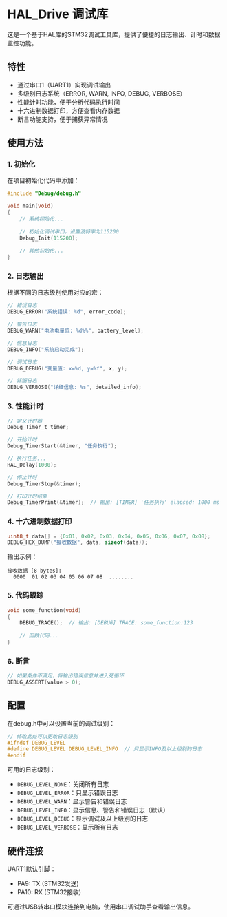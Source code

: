 # HAL_Drive 调试库

这是一个基于HAL库的STM32调试工具库，提供了便捷的日志输出、计时和数据监控功能。

## 特性

- 通过串口1（UART1）实现调试输出
- 多级别日志系统（ERROR, WARN, INFO, DEBUG, VERBOSE）
- 性能计时功能，便于分析代码执行时间
- 十六进制数据打印，方便查看内存数据
- 断言功能支持，便于捕获异常情况

## 使用方法

### 1. 初始化

在项目初始化代码中添加：

```c
#include "Debug/debug.h"

void main(void)
{
    // 系统初始化...
    
    // 初始化调试串口，设置波特率为115200
    Debug_Init(115200);
    
    // 其他初始化...
}
```

### 2. 日志输出

根据不同的日志级别使用对应的宏：

```c
// 错误日志
DEBUG_ERROR("系统错误: %d", error_code);

// 警告日志
DEBUG_WARN("电池电量低: %d%%", battery_level);

// 信息日志
DEBUG_INFO("系统启动完成");

// 调试日志
DEBUG_DEBUG("变量值: x=%d, y=%f", x, y);

// 详细日志
DEBUG_VERBOSE("详细信息: %s", detailed_info);
```

### 3. 性能计时

```c
// 定义计时器
Debug_Timer_t timer;

// 开始计时
Debug_TimerStart(&timer, "任务执行");

// 执行任务...
HAL_Delay(1000);

// 停止计时
Debug_TimerStop(&timer);

// 打印计时结果
Debug_TimerPrint(&timer);  // 输出: [TIMER] '任务执行' elapsed: 1000 ms
```

### 4. 十六进制数据打印

```c
uint8_t data[] = {0x01, 0x02, 0x03, 0x04, 0x05, 0x06, 0x07, 0x08};
DEBUG_HEX_DUMP("接收数据", data, sizeof(data));
```

输出示例：
```
接收数据 [8 bytes]:
  0000  01 02 03 04 05 06 07 08  ........
```

### 5. 代码跟踪

```c
void some_function(void)
{
    DEBUG_TRACE();  // 输出: [DEBUG] TRACE: some_function:123
    
    // 函数代码...
}
```

### 6. 断言

```c
// 如果条件不满足，将输出错误信息并进入死循环
DEBUG_ASSERT(value > 0);
```

## 配置

在debug.h中可以设置当前的调试级别：

```c
// 修改此处可以更改日志级别
#ifndef DEBUG_LEVEL
#define DEBUG_LEVEL DEBUG_LEVEL_INFO  // 只显示INFO及以上级别的日志
#endif
```

可用的日志级别：
- `DEBUG_LEVEL_NONE`：关闭所有日志
- `DEBUG_LEVEL_ERROR`：只显示错误日志
- `DEBUG_LEVEL_WARN`：显示警告和错误日志
- `DEBUG_LEVEL_INFO`：显示信息、警告和错误日志（默认）
- `DEBUG_LEVEL_DEBUG`：显示调试及以上级别的日志
- `DEBUG_LEVEL_VERBOSE`：显示所有日志

## 硬件连接

UART1默认引脚：
- PA9: TX (STM32发送)
- PA10: RX (STM32接收)

可通过USB转串口模块连接到电脑，使用串口调试助手查看输出信息。
